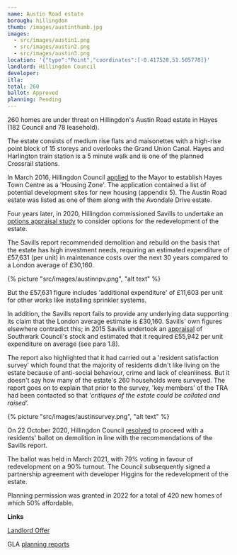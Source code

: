```yaml
---
name: Austin Road estate
borough: hillingdon
thumb: /images/austinthumb.jpg
images:
  - src/images/austin1.png
  - src/images/austin2.png
  - src/images/austin3.png
location: '{"type":"Point","coordinates":[-0.417528,51.505778]}'
landlord: Hillingdon Council
developer:
itla: 
total: 260
ballot: Approved
planning: Pending
---
```

260 homes are under threat on Hillingdon's Austin Road estate in Hayes (182 Council and 78 leasehold).

The estate consists of medium rise flats and maisonettes with a   high-rise point block of 15 storeys and overlooks the Grand Union Canal. Hayes and Harlington train station is a 5 minute walk and is one of the planned Crossrail stations.

In March 2016, Hillingdon Council [applied](https://modgov.hillingdon.gov.uk/ieIssueDetails.aspx?IId=21017&Opt=3) to the Mayor to establish Hayes Town Centre as a 'Housing Zone'. The application contained a list of potential development sites for new housing (appendix 5). The Austin Road estate was listed as one of them along with the Avondale Drive estate.

Four years later, in 2020, Hillingdon commissioned Savills to undertake an [options appraisal study](https://modgov.hillingdon.gov.uk/documents/s49499/Appendix%201%20-%20Appraisal%20Report%20Austin%20Road.pdf) to consider options for the redevelopment of the estate.

The Savills report recommended demolition and rebuild on the basis that the estate has high investment needs, requiring an estimated expenditure of £57,631 (per unit) in maintenance costs over the next 30 years compared to a London average of £30,160. 

{% picture "src/images/austinnpv.png", "alt text" %}

But the £57,631 figure includes 'additional expenditure' of £11,603 per unit for other works like installing sprinkler systems.

In addition, the Savills report fails to provide any underlying data supporting its claim that the London average estimate is £30,160. Savills' own figures elsewhere contradict this; in 2015 Savills undertook an [appraisal](https://moderngov.southwark.gov.uk/documents/s55626/Appendix%204%20Savills%20Evaluation.pdf) of Southwark Council's stock and estimated that it required £55,942 per unit expenditure on average (see para 1.8).

The report also highlighted that it had carried out a 'resident satisfaction survey' which found that the majority of residents didn't like living on the estate because of anti-social behaviour, crime and lack of cleanliness. But it doesn't say how many of the estate's 260 households were surveyed. The report goes on to explain that prior to the survey, 'key members' of the TRA had been contacted so that _'critiques of the estate could be collated and raised'._  

{% picture "src/images/austinsurvey.png", "alt text" %}

On 22 October 2020, Hillingdon Council [resolved](https://modgov.hillingdon.gov.uk/ieListDocuments.aspx?CId=115&MeetingId=3834) to proceed with a residents' ballot on demolition in line with the recommendations of the Savills report.

The ballot was held in March 2021, with 79% voting in favour of redevelopment on a 90% turnout. The Council subsequently signed a partnership agreement with developer Higgins for the redevelopment of the estate.

Planning permission was granted in 2022 for a total of 420 new homes of which 50% affordable.

__Links__  

[Landlord Offer](/images/HTC_Estate_Landlord_Offer.pdf)

GLA [planning reports](https://planning.london.gov.uk/pr/s/planning-application/a0i4J000006cAjLQAU/20211258?tabset-c2f3b=2)


